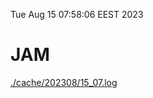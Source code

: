 Tue Aug 15 07:58:06 EEST 2023
# JAM
<a href='./cache/202308/15_07.log'>./cache/202308/15_07.log</a>
